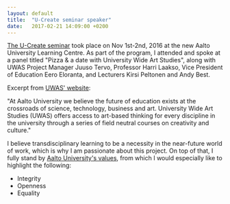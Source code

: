 ```yaml
---
layout: default
title:  "U-Create seminar speaker"
date:   2017-02-21 14:09:00 +0200
---
```


[The U-Create seminar][ucreate] took place on Nov 1st-2nd, 2016 at the new Aalto University Learning Centre. As part of the program, I attended and spoke at a panel titled "Pizza & a date with University Wide Art Studies", along with UWAS Project Manager Juuso Tervo, Professor Harri Laakso, Vice President of Education Eero Eloranta, and Lecturers Kirsi Peltonen and Andy Best. 

Excerpt from [UWAS' website][uwas]:

"At Aalto University we believe the future of education exists at the crossroads of science, technology, business and art. University Wide Art Studies (UWAS) offers access to art-based thinking for every discipline in the university through a series of field neutral courses on creativity and culture."

I believe transdisciplinary learning to be a necessity in the near-future world of work, which is why I am passionate about this project. On top of that, I fully stand by [Aalto University's values][values], from which I would especially like to highlight the following: 

* Integrity
* Openness
* Equality

[ucreate]: http://uwas.aalto.fi/ucreate
[uwas]: http://uwas.aalto.fi
[values]: http://www.aalto.fi/en/about/strategy/